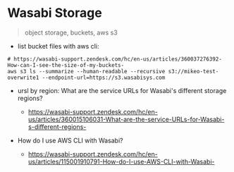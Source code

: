 # Wasabi Storage
> object storage, buckets, aws s3


- list bucket files with aws cli:

```
# https://wasabi-support.zendesk.com/hc/en-us/articles/360037276392-How-can-I-see-the-size-of-my-buckets-
aws s3 ls --summarize --human-readable --recursive s3://mikeo-test-overwrite1 --endpoint-url=https://s3.wasabisys.com
```

- ursl by region: What are the service URLs for Wasabi's different storage regions?
  - https://wasabi-support.zendesk.com/hc/en-us/articles/360015106031-What-are-the-service-URLs-for-Wasabi-s-different-regions-

- How do I use AWS CLI with Wasabi?
  - https://wasabi-support.zendesk.com/hc/en-us/articles/115001910791-How-do-I-use-AWS-CLI-with-Wasabi-
